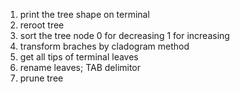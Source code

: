 1. print the tree shape on terminal
2. reroot tree
3. sort the tree node  0 for decreasing     1 for increasing
4. transform braches by cladogram method
5. get all tips of terminal leaves
6. rename leaves; TAB delimitor
7. prune tree

